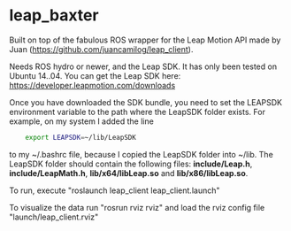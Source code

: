leap_baxter
====

Built on top of the fabulous ROS wrapper for the Leap Motion API made by Juan (https://github.com/juancamilog/leap_client).

Needs ROS hydro or newer, and the Leap SDK. It has only been tested on Ubuntu 14..04. You can get the Leap SDK here: https://developer.leapmotion.com/downloads

Once you have downloaded the SDK bundle, you need to set the LEAPSDK environment variable to the path where the LeapSDK folder exists. For example, on my system I added the line

```bash
    export LEAPSDK=~/lib/LeapSDK
```
to my ~/.bashrc file, because I copied the LeapSDK folder into ~/lib. The LeapSDK folder should contain the following files: **include/Leap.h**, **include/LeapMath.h**, **lib/x64/libLeap.so** and **lib/x86/libLeap.so**.


To run, execute "roslaunch leap_client leap_client.launch"

To visualize the data run "rosrun rviz rviz" and load the rviz config file "launch/leap_client.rviz"
